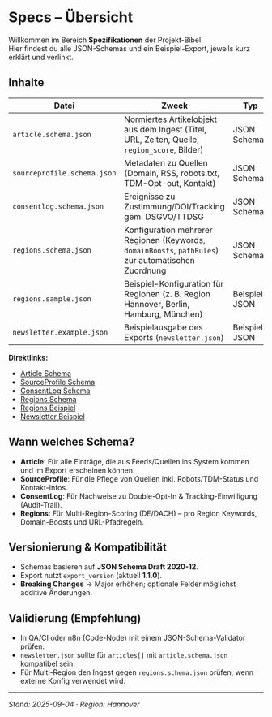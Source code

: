 # Specs – Übersicht

Willkommen im Bereich **Spezifikationen** der Projekt-Bibel.  
Hier findest du alle JSON-Schemas und ein Beispiel-Export, jeweils kurz erklärt und verlinkt.

## Inhalte

| Datei | Zweck | Typ |
|---|---|---|
| `article.schema.json` | Normiertes Artikelobjekt aus dem Ingest (Titel, URL, Zeiten, Quelle, `region_score`, Bilder) | JSON Schema |
| `sourceprofile.schema.json` | Metadaten zu Quellen (Domain, RSS, robots.txt, TDM-Opt-out, Kontakt) | JSON Schema |
| `consentlog.schema.json` | Ereignisse zu Zustimmung/DOI/Tracking gem. DSGVO/TTDSG | JSON Schema |
| `regions.schema.json` | Konfiguration mehrerer Regionen (Keywords, `domainBoosts`, `pathRules`) zur automatischen Zuordnung | JSON Schema |
| `regions.sample.json` | Beispiel-Konfiguration für Regionen (z. B. Region Hannover, Berlin, Hamburg, München) | Beispiel-JSON |
| `newsletter.example.json` | Beispielausgabe des Exports (`newsletter.json`) | Beispiel-JSON |

**Direktlinks:**  
- [Article Schema](article.schema.json)  
- [SourceProfile Schema](sourceprofile.schema.json)  
- [ConsentLog Schema](consentlog.schema.json)  
- [Regions Schema](regions.schema.json)  
- [Regions Beispiel](regions.sample.json)  
- [Newsletter Beispiel](newsletter.example.json)

## Wann welches Schema?

- **Article**: Für alle Einträge, die aus Feeds/Quellen ins System kommen und im Export erscheinen können.  
- **SourceProfile**: Für die Pflege von Quellen inkl. Robots/TDM-Status und Kontakt-Infos.  
- **ConsentLog**: Für Nachweise zu Double-Opt-In & Tracking-Einwilligung (Audit-Trail).  
- **Regions**: Für Multi-Region-Scoring (DE/DACH) – pro Region Keywords, Domain-Boosts und URL-Pfadregeln.

## Versionierung & Kompatibilität

- Schemas basieren auf **JSON Schema Draft 2020-12**.  
- Export nutzt `export_version` (aktuell **1.1.0**).  
- **Breaking Changes** → Major erhöhen; optionale Felder möglichst additive Änderungen.

## Validierung (Empfehlung)

- In QA/CI oder n8n (Code-Node) mit einem JSON-Schema-Validator prüfen.  
- `newsletter.json` sollte für `articles[]` mit `article.schema.json` kompatibel sein.  
- Für Multi-Region den Ingest gegen `regions.schema.json` prüfen, wenn externe Konfig verwendet wird.

---

*Stand: 2025-09-04 · Region: Hannover*
